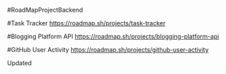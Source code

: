 #RoadMapProjectBackend

#Task Tracker
https://roadmap.sh/projects/task-tracker

#Blogging Platform API
https://roadmap.sh/projects/blogging-platform-api

#GitHub User Activity
https://roadmap.sh/projects/github-user-activity

Updated